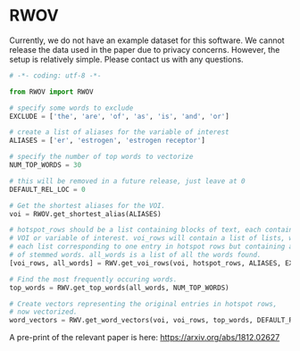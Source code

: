 # RWOV

Currently, we do not have an example dataset for this software. We cannot release the data used in the paper due to privacy concerns. However, the setup is relatively simple. Please contact us with any questions.

```python
# -*- coding: utf-8 -*-

from RWOV import RWOV

# specify some words to exclude
EXCLUDE = ['the', 'are', 'of', 'as', 'is', 'and', 'or']

# create a list of aliases for the variable of interest
ALIASES = ['er', 'estrogen', 'estrogen receptor']

# specify the number of top words to vectorize
NUM_TOP_WORDS = 30

# this will be removed in a future release, just leave at 0
DEFAULT_REL_LOC = 0

# Get the shortest aliases for the VOI.
voi = RWOV.get_shortest_alias(ALIASES)

# hotspot_rows should be a list containing blocks of text, each containing the
# VOI or variable of interest. voi_rows will contain a list of lists, with
# each list corresponding to one entry in hotspot rows but containing a list
# of stemmed words. all_words is a list of all the words found.
[voi_rows, all_words] = RWV.get_voi_rows(voi, hotspot_rows, ALIASES, EXCLUDE)

# Find the most frequently occuring words.
top_words = RWV.get_top_words(all_words, NUM_TOP_WORDS)

# Create vectors representing the original entries in hotspot rows,
# now vectorized.
word_vectors = RWV.get_word_vectors(voi, voi_rows, top_words, DEFAULT_REL_LOC)
```

A pre-print of the relevant paper is here:
https://arxiv.org/abs/1812.02627
